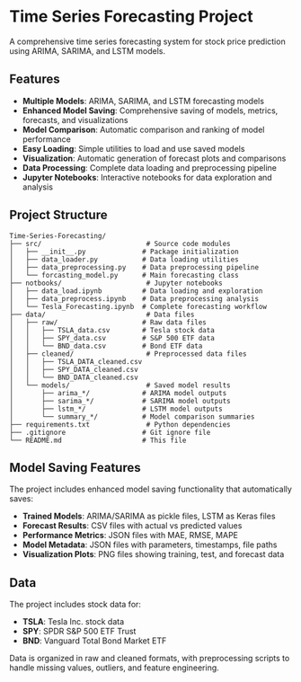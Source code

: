 # Time Series Forecasting Project

A comprehensive time series forecasting system for stock price prediction using ARIMA, SARIMA, and LSTM models.

## Features

- **Multiple Models**: ARIMA, SARIMA, and LSTM forecasting models
- **Enhanced Model Saving**: Comprehensive saving of models, metrics, forecasts, and visualizations
- **Model Comparison**: Automatic comparison and ranking of model performance
- **Easy Loading**: Simple utilities to load and use saved models
- **Visualization**: Automatic generation of forecast plots and comparisons
- **Data Processing**: Complete data loading and preprocessing pipeline
- **Jupyter Notebooks**: Interactive notebooks for data exploration and analysis

## Project Structure

```
Time-Series-Forecasting/
├── src/                          # Source code modules
│   ├── __init__.py              # Package initialization
│   ├── data_loader.py           # Data loading utilities
│   ├── data_preprocessing.py    # Data preprocessing pipeline
│   └── forcasting_model.py      # Main forecasting class
├── notbooks/                     # Jupyter notebooks
│   ├── data_load.ipynb          # Data loading and exploration
│   ├── data_preprocess.ipynb    # Data preprocessing analysis
│   └── Tesla_Forecasting.ipynb  # Complete forecasting workflow
├── data/                         # Data files
│   ├── raw/                     # Raw data files
│   │   ├── TSLA_data.csv        # Tesla stock data
│   │   ├── SPY_data.csv         # S&P 500 ETF data
│   │   └── BND_data.csv         # Bond ETF data
│   ├── cleaned/                  # Preprocessed data files
│   │   ├── TSLA_DATA_cleaned.csv
│   │   ├── SPY_DATA_cleaned.csv
│   │   └── BND_DATA_cleaned.csv
│   └── models/                   # Saved model results
│       ├── arima_*/             # ARIMA model outputs
│       ├── sarima_*/            # SARIMA model outputs
│       ├── lstm_*/              # LSTM model outputs
│       └── summary_*/           # Model comparison summaries
├── requirements.txt              # Python dependencies
├── .gitignore                   # Git ignore file
└── README.md                    # This file
```


## Model Saving Features

The project includes enhanced model saving functionality that automatically saves:

- **Trained Models**: ARIMA/SARIMA as pickle files, LSTM as Keras files
- **Forecast Results**: CSV files with actual vs predicted values
- **Performance Metrics**: JSON files with MAE, RMSE, MAPE
- **Model Metadata**: JSON files with parameters, timestamps, file paths
- **Visualization Plots**: PNG files showing training, test, and forecast data

## Data

The project includes stock data for:
- **TSLA**: Tesla Inc. stock data
- **SPY**: SPDR S&P 500 ETF Trust
- **BND**: Vanguard Total Bond Market ETF

Data is organized in raw and cleaned formats, with preprocessing scripts to handle missing values, outliers, and feature engineering.
